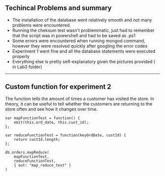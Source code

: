 ## Techincal Problems and summary

- The installation of the database went relatively smooth and not many problems were encountered.
- Running the cheksum test wasn't problemmatic, just had to remember that the script was in powershell and had to be saved as .ps1
- Some errors were encountered when running mongod command, however they were resolved quickly after googling the error codes
- Experiment 1 went fine and all the database statements were executed properly 
- Everything else is pretty self-explanatory given the pictures provided ( in Lab3 folder)

---


## Custom function for experiment 2

The function tells the amount of times a customer has visited the store.
In theory, it can be useful to tell whether the customers are returning to the store often and see how it changes over time. 

    var mapFunctionTest = function() {
        emit(this.ord_date, this.cust_id);
    };

    var reduceFunctionTest = function(keyOrdDate, custId) {
        return custId.length;
    };

    db.orders.mapReduce(
        mapFunctionTest,
        reduceFunctionTest,
        { out: "map_reduce_test" }
    )

